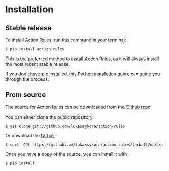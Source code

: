 # Installation

## Stable release

To install Action Rules, run this command in your
terminal:

``` console
$ pip install action-rules
```

This is the preferred method to install Action Rules, as it will always install the most recent stable release.

If you don't have [pip][] installed, this [Python installation guide][]
can guide you through the process.

## From source

The source for Action Rules can be downloaded from
the [Github repo][].

You can either clone the public repository:

``` console
$ git clone git://github.com/lukassykora/action-rules
```

Or download the [tarball][]:

``` console
$ curl -OJL https://github.com/lukassykora/action-rules/tarball/master
```

Once you have a copy of the source, you can install it with:

``` console
$ pip install .
```

  [pip]: https://pip.pypa.io
  [Python installation guide]: http://docs.python-guide.org/en/latest/starting/installation/
  [Github repo]: https://github.com/%7B%7B%20cookiecutter.github_username%20%7D%7D/%7B%7B%20cookiecutter.project_slug%20%7D%7D
  [tarball]: https://github.com/%7B%7B%20cookiecutter.github_username%20%7D%7D/%7B%7B%20cookiecutter.project_slug%20%7D%7D/tarball/master
